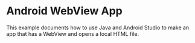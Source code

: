 # Android WebView App

This example documents how to use Java and Android Studio to make an app that has a WebView and opens a local HTML file.

# 
